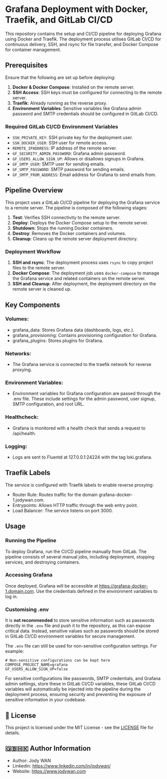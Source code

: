 # Grafana Deployment with Docker, Traefik, and GitLab CI/CD

This repository contains the setup and CI/CD pipeline for deploying Grafana using Docker and Traefik. The deployment process utilises GitLab CI/CD for continuous delivery, SSH, and rsync for file transfer, and Docker Compose for container management.

## Prerequisites

Ensure that the following are set up before deploying:

1. **Docker & Docker Compose**: Installed on the remote server.
2. **SSH Access**: SSH keys must be configured for connecting to the remote server.
3. **Traefik**: Already running as the reverse proxy.
4. **Environment Variables**: Sensitive variables like Grafana admin password and SMTP credentials should be configured in GitLab CI/CD.

### Required GitLab CI/CD Environment Variables

- `SSH_PRIVATE_KEY`: SSH private key for the deployment user.
- `SSH_DOCKER_USER`: SSH user for remote access.
- `REMOTE_IPADDRESS`: IP address of the remote server.
- `GF_SECURITY_ADMIN_PASSWORD`: Grafana admin password.
- `GF_USERS_ALLOW_SIGN_UP`: Allows or disallows signups in Grafana.
- `GF_SMTP_USER`: SMTP user for sending emails.
- `GF_SMTP_PASSWORD`: SMTP password for sending emails.
- `GF_SMTP_FROM_ADDRESS`: Email address for Grafana to send emails from.
  
## Pipeline Overview

This project uses a GitLab CI/CD pipeline for deploying the Grafana service to a remote server. The pipeline is composed of the following stages:

1. **Test**: Verifies SSH connectivity to the remote server.
2. **Deploy**: Deploys the Docker Compose setup to the remote server.
3. **Shutdown**: Stops the running Docker containers.
4. **Destroy**: Removes the Docker containers and volumes.
5. **Cleanup**: Cleans up the remote server deployment directory.

### Deployment Workflow

1. **SSH and rsync**: The deployment process uses `rsync` to copy project files to the remote server.
2. **Docker Compose**: The deployment job uses `docker-compose` to manage the Grafana service and related containers on the remote server.
3. **SSH and Cleanup**: After deployment, the deployment directory on the remote server is cleaned up.

## Key Components

### Volumes:

- grafana_data: Stores Grafana data (dashboards, logs, etc.).
- grafana_provisioning: Contains provisioning configuration for Grafana.
- grafana_plugins: Stores plugins for Grafana.

### Networks:

- The Grafana service is connected to the traefik network for reverse proxying.

### Environment Variables:

- Environment variables for Grafana configuration are passed through the .env file. These include settings for the admin password, user signup, SMTP configuration, and root URL.

### Healthcheck:

- Grafana is monitored with a health check that sends a request to /api/health.

### Logging:

- Logs are sent to Fluentd at 127.0.0.1:24224 with the tag loki.grafana.

## Traefik Labels

The service is configured with Traefik labels to enable reverse proxying:

- Router Rule: Routes traffic for the domain grafana-docker-1.jodywan.com.
- Entrypoints: Allows HTTP traffic through the web entry point.
- Load Balancer: The service listens on port 3000.

## Usage

### Running the Pipeline

To deploy Grafana, run the CI/CD pipeline manually from GitLab. The pipeline consists of several manual jobs, including deployment, stopping services, and destroying containers.

###  Accessing Grafana
Once deployed, Grafana will be accessible at https://grafana-docker-1.domain.com. Use the credentials defined in the environment variables to log in.

### Customising .env

It is **not recommended** to store sensitive information such as passwords directly in the `.env` file and push it to the repository, as this can expose critical data. Instead, sensitive values such as passwords should be stored in GitLab CI/CD environment variables for secure management.

The `.env` file can still be used for non-sensitive configuration settings. For example:

```env
# Non-sensitive configurations can be kept here
COMPOSE_PROJECT_NAME=grafana
GF_USERS_ALLOW_SIGN_UP=false
```

For sensitive configurations like passwords, SMTP credentials, and Grafana admin settings, store these in GitLab CI/CD variables, these GitLab CI/CD variables will automatically be injected into the pipeline during the deployment process, ensuring security and preventing the exposure of sensitive information in your codebase.

## 📄 License

This project is licensed under the MIT License - see the [LICENSE](LICENSE) file for details.

## 🇬🇧🇭🇰 Author Information

* Author: Jody WAN
* Linkedin: https://www.linkedin.com/in/jodywan/
* Website: https://www.jodywan.com